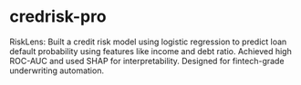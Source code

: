 # credrisk-pro
RiskLens: Built a credit risk model using logistic regression to predict loan default probability using features like income and debt ratio. Achieved high ROC-AUC and used SHAP for interpretability. Designed for fintech-grade underwriting automation.
